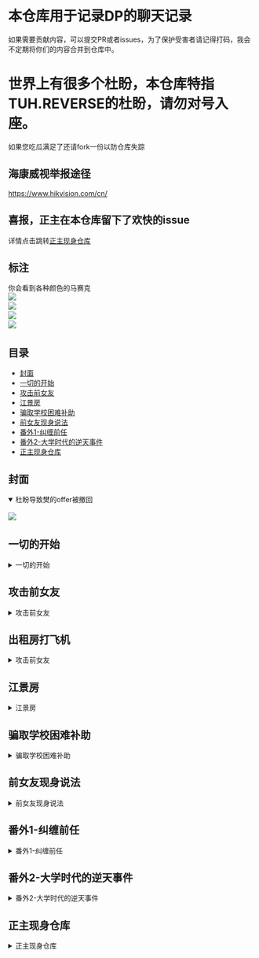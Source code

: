 # 本仓库用于记录DP的聊天记录 

如果需要贡献内容，可以提交PR或者issues，为了保护受害者请记得打码，我会不定期将你们的内容合并到仓库中。

# 世界上有很多个杜盼，本仓库特指TUH.REVERSE的杜盼，请勿对号入座。

如果您吃瓜满足了还请fork一份以防仓库失踪

## 海康威视举报途径
https://www.hikvision.com/cn/

## 喜报，正主在本仓库留下了欢快的issue
详情点击跳转[正主现身仓库](#正主现身仓库)


## 标注
你会看到各种颜色的马赛克<br/>
![](https://img.shields.io/badge/蓝&nbsp;&nbsp;&nbsp;色-群友-2577ff)<br/>
![](https://img.shields.io/badge/淡蓝色-群友-00a3e8)<br/>
![](https://img.shields.io/badge/淡紫色-前任-c7bfe6)<br/>
![](https://img.shields.io/badge/橙&nbsp;&nbsp;&nbsp;色-现任-ff7f26)<br/>

## 目录
- [封面](#封面)<br/>
- [一切的开始](#一切的开始)<br/>
- [攻击前女友](#攻击前女友)<br/>
- [江景房](#江景房)<br/>
- [骗取学校困难补助](#骗取学校困难补助)<br/>
- [前女友现身说法](#前女友现身说法)<br/>
- [番外1-纠缠前任](#番外1-纠缠前任)<br/>
- [番外2-大学时代的逆天事件](#番外2-大学时代的逆天事件)<br/>
- [正主现身仓库](#正主现身仓库)
## 封面
<details open> 
<summary>杜盼导致樊的offer被撤回</summary>
<br/>
<img src="杜盼导致樊的offer被撤回.png" width="300">
<br/>
</details>

## 一切的开始
<details> 
<summary>一切的开始</summary>
<br/>
<img src="01一切的开始/01不似人言.jpg" width="300">
<br/>
<img src="01一切的开始/02一切的开始.jpg" width="300">
<br/>
<img src="01一切的开始/03一切的开始.jpg" width="300">
<br/>
</details>

## 攻击前女友
<details> 
<summary>攻击前女友</summary>
<br/>
<img src="02攻击前女友/01问心无愧.jpg" width="300">
<br/>
<img src="02攻击前女友/02.jpg" width="300">
<br/>
<img src="02攻击前女友/03.jpg" width="300">
<br/>
<img src="02攻击前女友/04花了30万.jpg" width="300">
<br/>
<img src="02攻击前女友/05阶段性认怂.jpg" width="300">
<br/>
</details>

## 出租房打飞机
<details> 
<summary>攻击前女友</summary>
<br/>
<img src="03出租房打飞机/01杜盼发起复仇.jpg" width="300">
<br/>
<img src="03出租房打飞机/02带薪复仇.jpg" width="300">
<br/>
<img src="03出租房打飞机/03我一一回复.jpg" width="300">
<br/>
<img src="03出租房打飞机/04分手后还在群里发前女友照片.jpg" width="300">
<br/>
</details>

## 江景房
<details> 
<summary>江景房</summary>
<br/>
<img src="04江景房/01杜盼永远相信爱，相信善良，相信对未来最淳朴的乐观.jpg" width="300">
<br/>
<img src="04江景房/02一线CBD江景房.jpg" width="300">
<br/>
</details>

## 骗取学校困难补助
<details> 
<summary>骗取学校困难补助</summary>
<br/>
<img src="05骗取学校困难补助/01杜盼承认大学生活费2499起步.jpg" width="300">
<br/>
<img src="05骗取学校困难补助/02但是杜盼同学指出他领了大学困难补助.jpg" width="300">
<br/>
<img src="05骗取学校困难补助/03没本事又嫉妒.jpg" width="300">
<br/>
<img src="05骗取学校困难补助/04杜盼退群.jpg" width="300">
<br/>
</details>

## 前女友现身说法
<details> 
<summary>前女友现身说法</summary>
<br/>
<img src="06前女友现身说法/01.jpg" width="300">
<br/>
<img src="06前女友现身说法/02等你经济宽裕了.jpg" width="300">
<br/>
<img src="06前女友现身说法/03把现任的八项传染病报告发给前女友.jpg" width="300">
<br/>
</details>

## 番外1-纠缠前任
<details> 
<summary>番外1-纠缠前任</summary>
<br/>
<img src="07番外1-纠缠前任/01半夜用现女友手机打前任20多个电话.jpg" width="300">
<br/>
<img src="07番外1-纠缠前任/02她想你了.jpg">
<br/>
<img src="07番外1-纠缠前任/03和现任分手-但实际上截止发稿日还没分.jpg" width="300">
<br/>
<img src="07番外1-纠缠前任/04我等下会报警.png">
<br/>
<img src="07番外1-纠缠前任/05杜盼的小作文.jpg" width="300">
<br/>
</details>

## 番外2-大学时代的逆天事件
<details> 
<summary>番外2-大学时代的逆天事件</summary>
<br/>
<img src="08番外2-大学时代的逆天事件/01-2019年3月17日表白墙.png" width="300">
<br/>
<img src="08番外2-大学时代的逆天事件/03骚扰他人女友被曝光.jpg" width="300">
</details>

## 正主现身仓库
<details> 
<summary>正主现身仓库</summary>
<br/>
<img src="09正主现身仓库/01正主issues小作文.png">
<br/>
<img src="09正主现身仓库/02疑似正主第二个小号.png">
<br/>
<img src="09正主现身仓库/03账号1注册时间.png">
<br/>
<img src="09正主现身仓库/04账号2注册时间.png">
</details>





